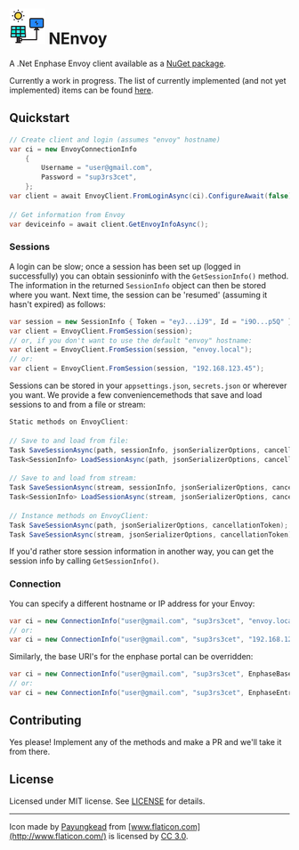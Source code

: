 # ![Logo](logo.png) NEnvoy

A .Net Enphase Envoy client available as a [NuGet package](https://www.nuget.org/packages/NEnvoy).

Currently a work in progress. The list of currently implemented (and not yet implemented) items can be found [here](TODO.md).

## Quickstart

```c#
// Create client and login (assumes "envoy" hostname)
var ci = new EnvoyConnectionInfo
	{
		Username = "user@gmail.com",
		Password = "sup3rs3cet",
	};
var client = await EnvoyClient.FromLoginAsync(ci).ConfigureAwait(false);

// Get information from Envoy
var deviceinfo = await client.GetEnvoyInfoAsync();
```

### Sessions

A login can be slow; once a session has been set up (logged in successfully) you can obtain sessioninfo with the `GetSessionInfo()` method. The information in the returned `SessionInfo` object can then be stored where you want. Next time, the session can be 'resumed' (assuming it hasn't expired) as follows:

```c#
var session = new SessionInfo { Token = "eyJ...iJ9", Id = "i9O...p5Q" };
var client = EnvoyClient.FromSession(session);
// or, if you don't want to use the default "envoy" hostname:
var client = EnvoyClient.FromSession(session, "envoy.local");
// or:
var client = EnvoyClient.FromSession(session, "192.168.123.45");
```

Sessions can be stored in your `appsettings.json`, `secrets.json` or wherever you want. We provide a few conveniencemethods that save and load sessions to and from a file or stream:

```c#
Static methods on EnvoyClient:

// Save to and load from file:
Task SaveSessionAsync(path, sessionInfo, jsonSerializerOptions, cancellationToken);
Task<SessionInfo> LoadSessionAsync(path, jsonSerializerOptions, cancellationToken);

// Save to and load from stream:
Task SaveSessionAsync(stream, sessionInfo, jsonSerializerOptions, cancellationToken);
Task<SessionInfo> LoadSessionAsync(stream, jsonSerializerOptions, cancellationToken);

// Instance methods on EnvoyClient:
Task SaveSessionAsync(path, jsonSerializerOptions, cancellationToken);
Task SaveSessionAsync(stream, jsonSerializerOptions, cancellationToken);
```

If you'd rather store session information in another way, you can get the session info by calling `GetSessionInfo()`.

### Connection

You can specify a different hostname or IP address for your Envoy:

```c#
var ci = new ConnectionInfo("user@gmail.com", "sup3rs3cet", "envoy.local");
// or:
var ci = new ConnectionInfo("user@gmail.com", "sup3rs3cet", "192.168.123.45");
```

Similarly, the base URI's for the enphase portal can be overridden:

```c#
var ci = new ConnectionInfo("user@gmail.com", "sup3rs3cet", EnphaseBaseUri: "https://enlighten-new.enphaseenergy.com");
// or:
var ci = new ConnectionInfo("user@gmail.com", "sup3rs3cet", EnphaseEntrezBaseUri: "https://entrez-new.enphaseenergy.com");
```

## Contributing

Yes please! Implement any of the methods and make a PR and we'll take it from there.

## License

Licensed under MIT license. See [LICENSE](LICENSE) for details.

---

Icon made by [Payungkead](https://www.flaticon.com/authors/payungkead) from [www.flaticon.com](http://www.flaticon.com/) is licensed by [CC 3.0](http://creativecommons.org/licenses/by/3.0/).